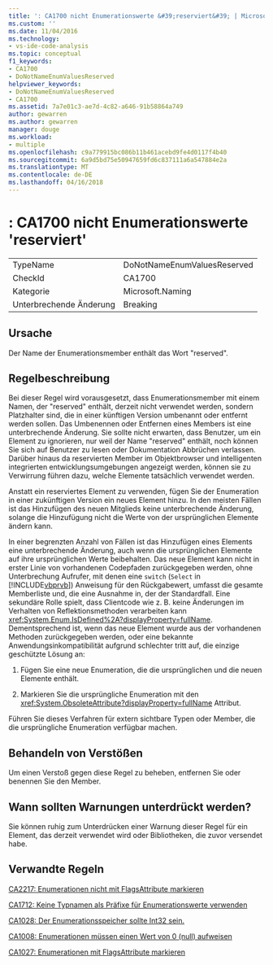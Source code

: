 ```yaml
---
title: ': CA1700 nicht Enumerationswerte &#39;reserviert&#39; | Microsoft Docs'
ms.custom: ''
ms.date: 11/04/2016
ms.technology:
- vs-ide-code-analysis
ms.topic: conceptual
f1_keywords:
- CA1700
- DoNotNameEnumValuesReserved
helpviewer_keywords:
- DoNotNameEnumValuesReserved
- CA1700
ms.assetid: 7a7e01c3-ae7d-4c82-a646-91b58864a749
author: gewarren
ms.author: gewarren
manager: douge
ms.workload:
- multiple
ms.openlocfilehash: c9a779915bc086b11b461acebd9fe4d0117f4b40
ms.sourcegitcommit: 6a9d5bd75e50947659fd6c837111a6a547884e2a
ms.translationtype: MT
ms.contentlocale: de-DE
ms.lasthandoff: 04/16/2018
---
```

# <a name="ca1700-do-not-name-enum-values-39reserved39"></a>: CA1700 nicht Enumerationswerte &#39;reserviert&#39;
|||  
|-|-|  
|TypeName|DoNotNameEnumValuesReserved|  
|CheckId|CA1700|  
|Kategorie|Microsoft.Naming|  
|Unterbrechende Änderung|Breaking|  
  
## <a name="cause"></a>Ursache  
 Der Name der Enumerationsmember enthält das Wort "reserved".  
  
## <a name="rule-description"></a>Regelbeschreibung  
 Bei dieser Regel wird vorausgesetzt, dass Enumerationsmember mit einem Namen, der "reserved" enthält, derzeit nicht verwendet werden, sondern Platzhalter sind, die in einer künftigen Version umbenannt oder entfernt werden sollen. Das Umbenennen oder Entfernen eines Members ist eine unterbrechende Änderung. Sie sollte nicht erwarten, dass Benutzer, um ein Element zu ignorieren, nur weil der Name "reserved" enthält, noch können Sie sich auf Benutzer zu lesen oder Dokumentation Abbrüchen verlassen. Darüber hinaus da reservierten Member im Objektbrowser und intelligenten integrierten entwicklungsumgebungen angezeigt werden, können sie zu Verwirrung führen dazu, welche Elemente tatsächlich verwendet werden.  
  
 Anstatt ein reserviertes Element zu verwenden, fügen Sie der Enumeration in einer zukünftigen Version ein neues Element hinzu. In den meisten Fällen ist das Hinzufügen des neuen Mitglieds keine unterbrechende Änderung, solange die Hinzufügung nicht die Werte von der ursprünglichen Elemente ändern kann.  
  
 In einer begrenzten Anzahl von Fällen ist das Hinzufügen eines Elements eine unterbrechende Änderung, auch wenn die ursprünglichen Elemente auf ihre ursprünglichen Werte beibehalten. Das neue Element kann nicht in erster Linie von vorhandenen Codepfaden zurückgegeben werden, ohne Unterbrechung Aufrufer, mit denen eine `switch` (`Select` in [!INCLUDE[vbprvb](../code-quality/includes/vbprvb_md.md)]) Anweisung für den Rückgabewert, umfasst die gesamte Memberliste und, die eine Ausnahme in, der der Standardfall. Eine sekundäre Rolle spielt, dass Clientcode wie z. B. keine Änderungen im Verhalten von Reflektionsmethoden verarbeiten kann <xref:System.Enum.IsDefined%2A?displayProperty=fullName>. Dementsprechend ist, wenn das neue Element wurde aus der vorhandenen Methoden zurückgegeben werden, oder eine bekannte Anwendungsinkompatibilität aufgrund schlechter tritt auf, die einzige geschützte Lösung an:  
  
1.  Fügen Sie eine neue Enumeration, die die ursprünglichen und die neuen Elemente enthält.  
  
2.  Markieren Sie die ursprüngliche Enumeration mit den <xref:System.ObsoleteAttribute?displayProperty=fullName> Attribut.  
  
 Führen Sie dieses Verfahren für extern sichtbare Typen oder Member, die die ursprüngliche Enumeration verfügbar machen.  
  
## <a name="how-to-fix-violations"></a>Behandeln von Verstößen  
 Um einen Verstoß gegen diese Regel zu beheben, entfernen Sie oder benennen Sie den Member.  
  
## <a name="when-to-suppress-warnings"></a>Wann sollten Warnungen unterdrückt werden?  
 Sie können ruhig zum Unterdrücken einer Warnung dieser Regel für ein Element, das derzeit verwendet wird oder Bibliotheken, die zuvor versendet habe.  
  
## <a name="related-rules"></a>Verwandte Regeln  
 [CA2217: Enumerationen nicht mit FlagsAttribute markieren](../code-quality/ca2217-do-not-mark-enums-with-flagsattribute.md)  
  
 [CA1712: Keine Typnamen als Präfixe für Enumerationswerte verwenden](../code-quality/ca1712-do-not-prefix-enum-values-with-type-name.md)  
  
 [CA1028: Der Enumerationsspeicher sollte Int32 sein.](../code-quality/ca1028-enum-storage-should-be-int32.md)  
  
 [CA1008: Enumerationen müssen einen Wert von 0 (null) aufweisen](../code-quality/ca1008-enums-should-have-zero-value.md)  
  
 [CA1027: Enumerationen mit FlagsAttribute markieren](../code-quality/ca1027-mark-enums-with-flagsattribute.md)